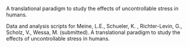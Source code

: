A translational paradigm to study the effects of uncontrollable stress in humans. 

Data and analysis scripts for Meine, L.E., Schueler, K. , Richter-Levin, G., Scholz, V., Wessa, M. (submitted). A translational paradigm to study the effects of uncontrollable stress in humans. 
